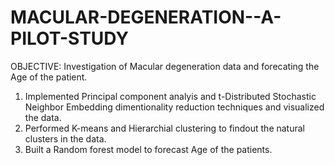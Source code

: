 # MACULAR-DEGENERATION--A-PILOT-STUDY
OBJECTIVE: Investigation of Macular degeneration data and forecating the Age of the patient.
1. Implemented Principal component analyis and t-Distributed Stochastic Neighbor Embedding dimentionality reduction techniques 
   and visualized the data.
2. Performed K-means and Hierarchial clustering to findout the natural clusters in the data.
3. Built a Random forest model to forecast Age of the patients.


